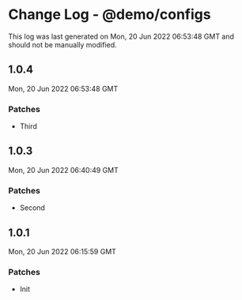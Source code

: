 # Change Log - @demo/configs

This log was last generated on Mon, 20 Jun 2022 06:53:48 GMT and should not be manually modified.

## 1.0.4
Mon, 20 Jun 2022 06:53:48 GMT

### Patches

- Third

## 1.0.3
Mon, 20 Jun 2022 06:40:49 GMT

### Patches

- Second

## 1.0.1
Mon, 20 Jun 2022 06:15:59 GMT

### Patches

- Init


